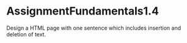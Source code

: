 # AssignmentFundamentals1.4
Design a HTML page with one sentence which includes insertion and deletion of text.
